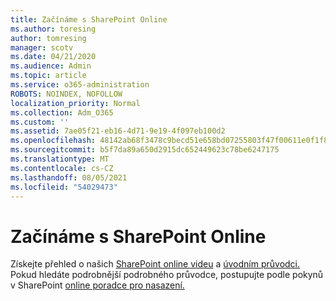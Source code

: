 ```yaml
---
title: Začínáme s SharePoint Online
ms.author: toresing
author: tomresing
manager: scotv
ms.date: 04/21/2020
ms.audience: Admin
ms.topic: article
ms.service: o365-administration
ROBOTS: NOINDEX, NOFOLLOW
localization_priority: Normal
ms.collection: Adm_O365
ms.custom: ''
ms.assetid: 7ae05f21-eb16-4d71-9e19-4f097eb100d2
ms.openlocfilehash: 48142ab68f3478c9becd51e658bd07255803f47f00611e0f1f8ab1757fdc984d
ms.sourcegitcommit: b5f7da89a650d2915dc652449623c78be6247175
ms.translationtype: MT
ms.contentlocale: cs-CZ
ms.lasthandoff: 08/05/2021
ms.locfileid: "54029473"
---
```

# <a name="get-started-with-sharepoint-online"></a>Začínáme s SharePoint Online

Získejte přehled o našich [SharePoint online videu](https://go.microsoft.com/fwlink/?linkid=866438) a [úvodním průvodci.](https://go.microsoft.com/fwlink/?linkid=866437) Pokud hledáte podrobnější podrobného průvodce, postupujte podle pokynů v SharePoint [online poradce pro nasazení.](https://portal.office.com/onboarding/sharepointonline#/)
  

